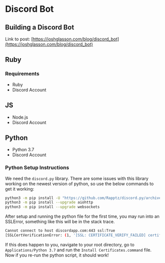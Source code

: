 # Discord Bot

## Building a Discord Bot

Link to post: [https://joshglasson.com/blog/discord_bot](https://joshglasson.com/blog/discord_bot)

## Ruby

### Requirements

- Ruby
- Discord Account

## JS

- Node.js
- Discord Account

## Python

- Python 3.7
- Discord Account

### Python Setup Instructions

We need the `discord.py` library. There are some issues with this library working on the newest version of python, so use the below commands to get it working:

```zsh
python3 -m pip install -U "https://github.com/Rapptz/discord.py/archive/async.zip#egg=discord.py[voice]"
python3 -m pip install --upgrade aiohttp
python3 -m pip install --upgrade websockets
```

After setup and running the python file for the first time, you may run into an SSLError, something like this will be in the stack trace.

```bash
Cannot connect to host discordapp.com:443 ssl:True 
[SSLCertVerificationError: (1, '[SSL: CERTIFICATE_VERIFY_FAILED] certificate verify failed: unable to get local issuer certificate (_ssl.c:1056)')]
```

If this does happen to you, navigate to your root directory, go to `Applications/Python 3.7` and run the `Install Certificates.command` file. 
Now if you re-run the python script, it should work!